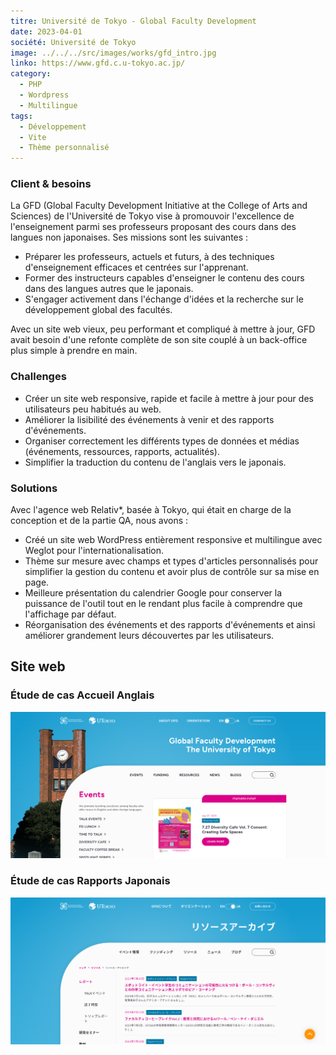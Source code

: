 ```yaml
---
titre: Université de Tokyo - Global Faculty Development
date: 2023-04-01
société: Université de Tokyo
image: ../../../src/images/works/gfd_intro.jpg
linko: https://www.gfd.c.u-tokyo.ac.jp/
category:
  - PHP
  - Wordpress
  - Multilingue
tags:
  - Développement
  - Vite
  - Thème personnalisé
---
```


### Client & besoins

La GFD (Global Faculty Development Initiative at the College of Arts and Sciences) de l'Université de Tokyo vise à promouvoir l'excellence de l'enseignement parmi ses professeurs proposant des cours dans des langues non japonaises. Ses missions sont les suivantes :

- Préparer les professeurs, actuels et futurs, à des techniques d'enseignement efficaces et centrées sur l'apprenant.
- Former des instructeurs capables d'enseigner le contenu des cours dans des langues autres que le japonais.
- S'engager activement dans l'échange d'idées et la recherche sur le développement global des facultés.

Avec un site web vieux, peu performant et compliqué à mettre à jour, GFD avait besoin d'une refonte complète de son site couplé à un back-office plus simple à prendre en main.

### Challenges

- Créer un site web responsive, rapide et facile à mettre à jour pour des utilisateurs peu habitués au web.
- Améliorer la lisibilité des événements à venir et des rapports d'événements.
- Organiser correctement les différents types de données et médias (événements, ressources, rapports, actualités).
- Simplifier la traduction du contenu de l'anglais vers le japonais.

### Solutions

Avec l'agence web Relativ\*, basée à Tokyo, qui était en charge de la conception et de la partie QA, nous avons :

- Créé un site web WordPress entièrement responsive et multilingue avec Weglot pour l'internationalisation.
- Thème sur mesure avec champs et types d'articles personnalisés pour simplifier la gestion du contenu et avoir plus de contrôle sur sa mise en page.
- Meilleure présentation du calendrier Google pour conserver la puissance de l'outil tout en le rendant plus facile à comprendre que l'affichage par défaut.
- Réorganisation des événements et des rapports d'événements et ainsi améliorer grandement leurs découvertes par les utilisateurs.

## Site web

### Étude de cas Accueil Anglais

![Étude de cas gfd accueil](./gfd-home-en.png)

### Étude de cas Rapports Japonais

![Étude de cas Rapports Japonais](./gfd-reports-jp.png)
